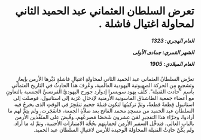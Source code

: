 <h1 dir="rtl">تعرض السلطان العثماني عبد الحميد الثاني لمحاولة اغتيال فاشلة .</h1>

<h5 dir="rtl">العام الهجري:  1323

الشهر القمري: جمادى الأولى

العام الميلادي: 1905</h5>

<p dir="rtl">تعرَّض السلطانُ العثماني عبد الحميد الثاني لمحاولةِ اغتيالٍ فاشلةٍ دَبَّرها الأرمن بإيعازٍ وتشجيعٍ مِن الحركة الصهيونية اليهودية العالَمية، وعُرِفَ هذا الحادِثُ في التاريخ العثماني باسم "حادث القنبلة". كلَّف يهود سويسرا إدوارد جورج اليهوديَّ الفرنسيَّ الجنسية بالتعاونِ مع أعضاء جمعية الطاشناق الماسونية الأرمنية لإدخالِ عَرَبة إلى استانبول، فوصلت إلى استانبول قِطعةً قطعةً، وتمَّ تركيبُها لتكون قنبلةَ جحيمٍ تنفَجِرُ في الوقتِ الذى يخرجُ فيه السلطان عبد الحميد من مسجِدِ محمد الفاتح بعد صلاةِ الجمعة، فانفَجَرت، ولم يتِمَّ لهم ما أرادوا، وجرَّاء هذا التفجيرِ لقيَ عشرون شَخصًا مَصرعُهم، وقُبِضَ على المنَفِّذين الأرمن بالبابِ العالي، فتدخَّل السفير الأرمن لحمايتهم بحُجَّة الامتيازات الأجنبية، وتمَّ له ما أراد. ولم يكُنْ حادِثُ القنبلة المحاوَلةَ الوحيدة للأرمن لاغتيالِ السلطان عبد الحميد.</p></br>
